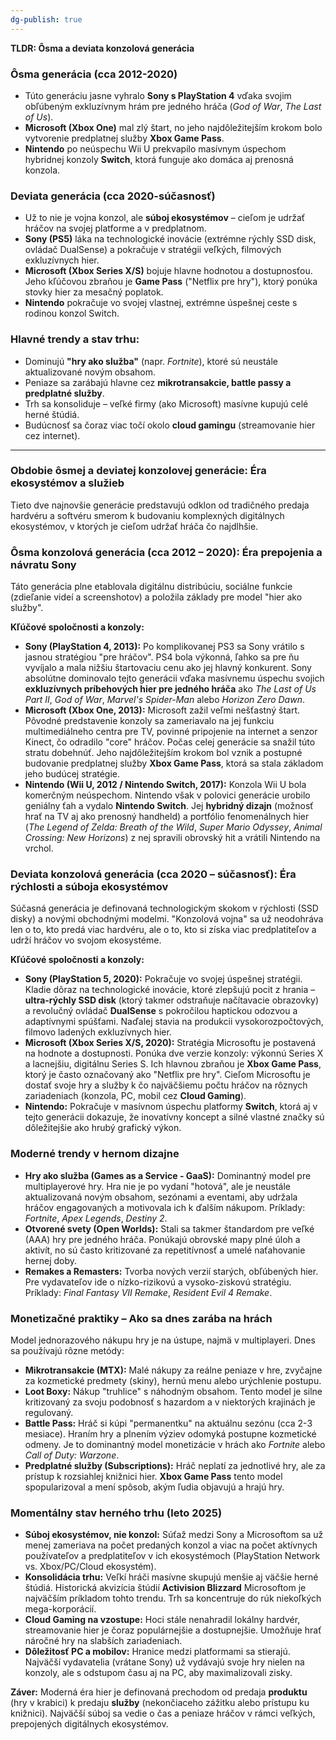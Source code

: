 ```yaml
---
dg-publish: true
---
```

**TLDR: Ôsma a deviata konzolová generácia**
### Ôsma generácia (cca 2012-2020)

- Túto generáciu jasne vyhralo **Sony s PlayStation 4** vďaka svojim obľúbeným exkluzívnym hrám pre jedného hráča (_God of War_, _The Last of Us_).
- **Microsoft (Xbox One)** mal zlý štart, no jeho najdôležitejším krokom bolo vytvorenie predplatnej služby **Xbox Game Pass**.
- **Nintendo** po neúspechu Wii U prekvapilo masívnym úspechom hybridnej konzoly **Switch**, ktorá funguje ako domáca aj prenosná konzola.

### Deviata generácia (cca 2020-súčasnosť)

- Už to nie je vojna konzol, ale **súboj ekosystémov** – cieľom je udržať hráčov na svojej platforme a v predplatnom.
- **Sony (PS5)** láka na technologické inovácie (extrémne rýchly SSD disk, ovládač DualSense) a pokračuje v stratégii veľkých, filmových exkluzívnych hier.
- **Microsoft (Xbox Series X/S)** bojuje hlavne hodnotou a dostupnosťou. Jeho kľúčovou zbraňou je **Game Pass** ("Netflix pre hry"), ktorý ponúka stovky hier za mesačný poplatok.
- **Nintendo** pokračuje vo svojej vlastnej, extrémne úspešnej ceste s rodinou konzol Switch.

### Hlavné trendy a stav trhu:

- Dominujú **"hry ako služba"** (napr. _Fortnite_), ktoré sú neustále aktualizované novým obsahom.
- Peniaze sa zarábajú hlavne cez **mikrotransakcie, battle passy a predplatné služby**.
- Trh sa konsoliduje – veľké firmy (ako Microsoft) masívne kupujú celé herné štúdiá.
- Budúcnosť sa čoraz viac točí okolo **cloud gamingu** (streamovanie hier cez internet).

---

### **Obdobie ôsmej a deviatej konzolovej generácie: Éra ekosystémov a služieb**

Tieto dve najnovšie generácie predstavujú odklon od tradičného predaja hardvéru a softvéru smerom k budovaniu komplexných digitálnych ekosystémov, v ktorých je cieľom udržať hráča čo najdlhšie.

### **Ôsma konzolová generácia (cca 2012 – 2020): Éra prepojenia a návratu Sony**

Táto generácia plne etablovala digitálnu distribúciu, sociálne funkcie (zdieľanie videí a screenshotov) a položila základy pre model "hier ako služby".

**Kľúčové spoločnosti a konzoly:**

- **Sony (PlayStation 4, 2013):** Po komplikovanej PS3 sa Sony vrátilo s jasnou stratégiou "pre hráčov". PS4 bola výkonná, ľahko sa pre ňu vyvíjalo a mala nižšiu štartovaciu cenu ako jej hlavný konkurent. Sony absolútne dominovalo tejto generácii vďaka masívnemu úspechu svojich **exkluzívnych príbehových hier pre jedného hráča** ako _The Last of Us Part II_, _God of War_, _Marvel's Spider-Man_ alebo _Horizon Zero Dawn_.
- **Microsoft (Xbox One, 2013):** Microsoft zažil veľmi nešťastný štart. Pôvodné predstavenie konzoly sa zameriavalo na jej funkciu multimediálneho centra pre TV, povinné pripojenie na internet a senzor Kinect, čo odradilo "core" hráčov. Počas celej generácie sa snažil túto stratu dobehnúť. Jeho najdôležitejším krokom bol vznik a postupné budovanie predplatnej služby **Xbox Game Pass**, ktorá sa stala základom jeho budúcej stratégie.
- **Nintendo (Wii U, 2012 / Nintendo Switch, 2017):** Konzola Wii U bola komerčným neúspechom. Nintendo však v polovici generácie urobilo geniálny ťah a vydalo **Nintendo Switch**. Jej **hybridný dizajn** (možnosť hrať na TV aj ako prenosný handheld) a portfólio fenomenálnych hier (_The Legend of Zelda: Breath of the Wild_, _Super Mario Odyssey_, _Animal Crossing: New Horizons_) z nej spravili obrovský hit a vrátili Nintendo na vrchol.

### **Deviata konzolová generácia (cca 2020 – súčasnosť): Éra rýchlosti a súboja ekosystémov**

Súčasná generácia je definovaná technologickým skokom v rýchlosti (SSD disky) a novými obchodnými modelmi. "Konzolová vojna" sa už neodohráva len o to, kto predá viac hardvéru, ale o to, kto si získa viac predplatiteľov a udrží hráčov vo svojom ekosystéme.

**Kľúčové spoločnosti a konzoly:**

- **Sony (PlayStation 5, 2020):** Pokračuje vo svojej úspešnej stratégii. Kladie dôraz na technologické inovácie, ktoré zlepšujú pocit z hrania – **ultra-rýchly SSD disk** (ktorý takmer odstraňuje načítavacie obrazovky) a revolučný ovládač **DualSense** s pokročilou haptickou odozvou a adaptívnymi spúšťami. Naďalej stavia na produkcii vysokorozpočtových, filmovo ladených exkluzívnych hier.
- **Microsoft (Xbox Series X/S, 2020):** Stratégia Microsoftu je postavená na hodnote a dostupnosti. Ponúka dve verzie konzoly: výkonnú Series X a lacnejšiu, digitálnu Series S. Ich hlavnou zbraňou je **Xbox Game Pass**, ktorý je často označovaný ako "Netflix pre hry". Cieľom Microsoftu je dostať svoje hry a služby k čo najväčšiemu počtu hráčov na rôznych zariadeniach (konzola, PC, mobil cez **Cloud Gaming**).
- **Nintendo:** Pokračuje v masívnom úspechu platformy **Switch**, ktorá aj v tejto generácii dokazuje, že inovatívny koncept a silné vlastné značky sú dôležitejšie ako hrubý grafický výkon.

### **Moderné trendy v hernom dizajne**

- **Hry ako služba (Games as a Service - GaaS):** Dominantný model pre multiplayerové hry. Hra nie je po vydaní "hotová", ale je neustále aktualizovaná novým obsahom, sezónami a eventami, aby udržala hráčov engagovaných a motivovala ich k ďalším nákupom. Príklady: _Fortnite_, _Apex Legends_, _Destiny 2_.
- **Otvorené svety (Open Worlds):** Stali sa takmer štandardom pre veľké (AAA) hry pre jedného hráča. Ponúkajú obrovské mapy plné úloh a aktivít, no sú často kritizované za repetitívnosť a umelé naťahovanie hernej doby.
- **Remakes a Remasters:** Tvorba nových verzií starých, obľúbených hier. Pre vydavateľov ide o nízko-rizikovú a vysoko-ziskovú stratégiu. Príklady: _Final Fantasy VII Remake_, _Resident Evil 4 Remake_.

### **Monetizačné praktiky – Ako sa dnes zarába na hrách**

Model jednorazového nákupu hry je na ústupe, najmä v multiplayeri. Dnes sa používajú rôzne metódy:

- **Mikrotransakcie (MTX):** Malé nákupy za reálne peniaze v hre, zvyčajne za kozmetické predmety (skiny), hernú menu alebo urýchlenie postupu.
- **Loot Boxy:** Nákup "truhlice" s náhodným obsahom. Tento model je silne kritizovaný za svoju podobnosť s hazardom a v niektorých krajinách je regulovaný.
- **Battle Pass:** Hráč si kúpi "permanentku" na aktuálnu sezónu (cca 2-3 mesiace). Hraním hry a plnením výziev odomyká postupne kozmetické odmeny. Je to dominantný model monetizácie v hrách ako _Fortnite_ alebo _Call of Duty: Warzone_.
- **Predplatné služby (Subscriptions):** Hráč neplatí za jednotlivé hry, ale za prístup k rozsiahlej knižnici hier. **Xbox Game Pass** tento model spopularizoval a mení spôsob, akým ľudia objavujú a hrajú hry.

### **Momentálny stav herného trhu (leto 2025)**

- **Súboj ekosystémov, nie konzol:** Súťaž medzi Sony a Microsoftom sa už menej zameriava na počet predaných konzol a viac na počet aktívnych používateľov a predplatiteľov v ich ekosystémoch (PlayStation Network vs. Xbox/PC/Cloud ekosystém).
- **Konsolidácia trhu:** Veľkí hráči masívne skupujú menšie aj väčšie herné štúdiá. Historická akvizícia štúdií **Activision Blizzard** Microsoftom je najväčším príkladom tohto trendu. Trh sa koncentruje do rúk niekoľkých mega-korporácií.
- **Cloud Gaming na vzostupe:** Hoci stále nenahradil lokálny hardvér, streamovanie hier je čoraz populárnejšie a dostupnejšie. Umožňuje hrať náročné hry na slabších zariadeniach.
- **Dôležitosť PC a mobilov:** Hranice medzi platformami sa stierajú. Najväčší vydavatelia (vrátane Sony) už vydávajú svoje hry nielen na konzoly, ale s odstupom času aj na PC, aby maximalizovali zisky.

**Záver:** Moderná éra hier je definovaná prechodom od predaja **produktu** (hry v krabici) k predaju **služby** (nekončiaceho zážitku alebo prístupu ku knižnici). Najväčší súboj sa vedie o čas a peniaze hráčov v rámci veľkých, prepojených digitálnych ekosystémov.